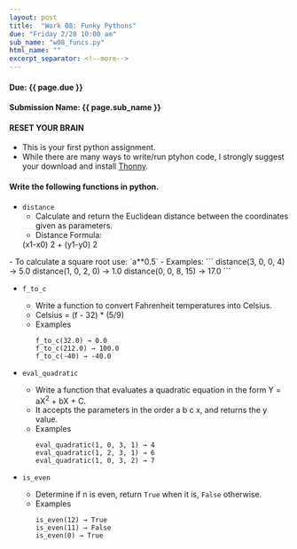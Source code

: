 ```yaml
---
layout: post
title:  "Work 08: Funky Pythons"
due: "Friday 2/28 10:00 am"
sub_name: "w08_funcs.py"
html_name: ""
excerpt_separator: <!--more-->
---
```


#### Due: {{ page.due }}
#### Submission Name: {{ page.sub_name }}

#### RESET YOUR BRAIN
- This is your first python assignment.
- While there are many ways to write/run ptyhon code, I strongly suggest your download and install [Thonny](https://thonny.org/).

#### Write the following functions in python.
* `distance`
  - Calculate and return the Euclidean distance between the coordinates given as parameters.
  - Distance Formula: <math>
  <msqrt>
    <msup>
      <mrow>(<mi>x1</mi><mo>-</mo><mi>x0</mi>)</mrow>
      <mn>2</mn>
    </msup>
    <mo>+</mo>
    <msup>
      <mrow>(<mi>y1</mi><mo>-</mo><mi>y0</mi>)</mrow>
      <mn>2</mn>
    </msup>
  </msqrt>
</math>
    - To calculate a square root use:  `a**0.5`
  - Examples:
    ```
    distance(3, 0, 0, 4) → 5.0
    distance(1, 0, 2, 0) → 1.0
    distance(0, 0, 8, 15) → 17.0
    ```

* `f_to_c`
  * Write a function to convert Fahrenheit temperatures into Celsius.
  * Celsius = (f - 32) * (5/9)
  * Examples
    ```
    f_to_c(32.0) → 0.0
    f_to_c(212.0) → 100.0
    f_to_c(-40) → -40.0
    ```
* `eval_quadratic`
  - Write a function that evaluates a quadratic equation in the form Y = aX<sup>2</sup> + bX + C.
  - It accepts the parameters in the order a b c x, and returns the y value.
  - Examples
    ```
    eval_quadratic(1, 0, 3, 1) → 4
    eval_quadratic(1, 2, 3, 1) → 6
    eval_quadratic(1, 0, 3, 2) → 7
    ```

* `is_even`
  - Determine if n is even, return `True` when it is, `False` otherwise.
  - Examples
    ```
    is_even(12) → True
    is_even(11) → False
    is_even(0) → True
    ```
